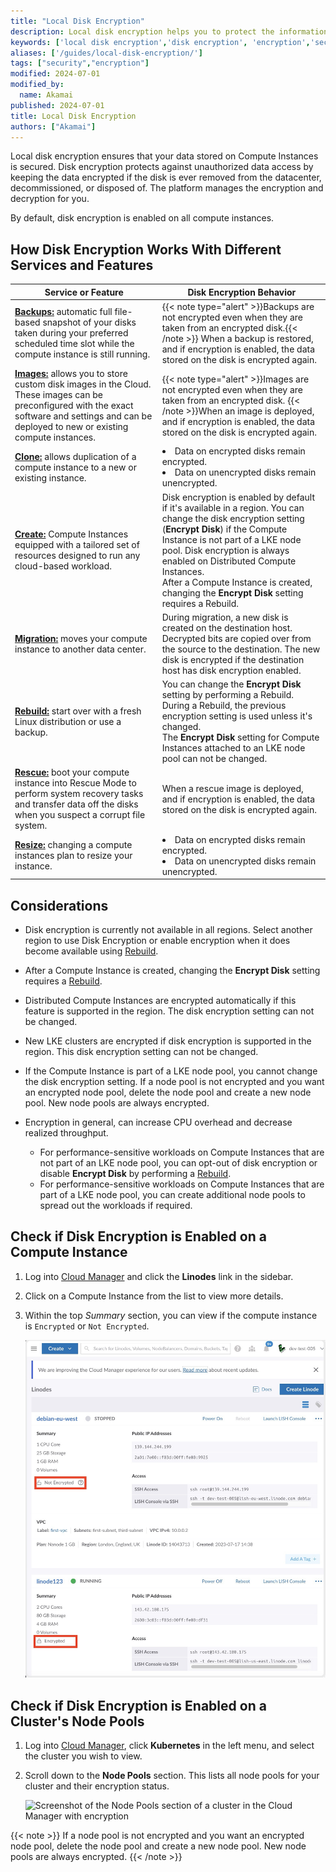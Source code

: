 ```yaml
---
title: "Local Disk Encryption"
description: Local disk encryption helps you to protect the information stored on your Linode's disk. This guide shows how to implement local disk encryption.
keywords: ['local disk encryption','disk encryption', 'encryption','security']
aliases: ['/guides/local-disk-encryption/']
tags: ["security","encryption"]
modified: 2024-07-01
modified_by:
  name: Akamai
published: 2024-07-01
title: Local Disk Encryption
authors: ["Akamai"]
---
```


Local disk encryption ensures that your data stored on Compute Instances is secured. Disk encryption protects against unauthorized data access by keeping the data encrypted if the disk is ever removed from the datacenter, decommissioned, or disposed of. The platform manages the encryption and decryption for you.

By default, disk encryption is enabled on all compute instances.

## How Disk Encryption Works With Different Services and Features

| Service or Feature| Disk Encryption Behavior |
|------|-------|
| [**Backups:**](/docs/products/storage/backups/) automatic full file-based snapshot of your disks taken during your preferred scheduled time slot while the compute instance is still running. |{{< note type="alert" >}}Backups are not encrypted even when they are taken from an encrypted disk.{{< /note >}} When a backup is restored, and if encryption is enabled, the data stored on the disk is encrypted again. |
| [**Images:**](/docs/products/tools/images/) allows you to store custom disk images in the Cloud. These images can be preconfigured with the exact software and settings and can be deployed to new or existing compute instances. |{{< note type="alert" >}}Images are not encrypted even when they are taken from an encrypted disk. {{< /note >}}When an image is deployed, and if encryption is enabled, the data stored on the disk is encrypted again. |
| [**Clone:**](/docs/products/compute/compute-instances/guides/clone-instance/) allows duplication of a compute instance to a new or existing instance.|<li>Data on encrypted disks remain encrypted.</li> <li>Data on unencrypted disks remain unencrypted.</li>|
| [**Create:**](/docs/products/compute/compute-instances/guides/create/) Compute Instances equipped with a tailored set of resources designed to run any cloud-based workload. |Disk encryption is enabled by default if it's available in a region. You can change the disk encryption setting (**Encrypt Disk**) if the Compute Instance is not part of a LKE node pool. Disk encryption is always enabled on Distributed Compute Instances. <br>After a Compute Instance is created, changing the **Encrypt Disk** setting requires a Rebuild.</br> |
| [**Migration:**](/docs/products/compute/compute-instances/guides/migrate-to-different-dc/) moves your compute instance to another data center. |During migration, a new disk is created on the destination host. Decrypted bits are copied over from the source to the destination. The new disk is encrypted if the destination host has disk encryption enabled. |
| [**Rebuild:**](/docs/products/compute/compute-instances/guides/rescue-and-rebuild/) start over with a fresh Linux distribution or use a backup. | You can change the **Encrypt Disk** setting by performing a Rebuild. During a Rebuild, the previous encryption setting is used unless it's changed.<br>The **Encrypt Disk** setting for Compute Instances attached to an LKE node pool can not be changed.</br>|
| [**Rescue:**](/docs/products/compute/compute-instances/guides/rescue-and-rebuild/) boot your compute instance into Rescue Mode to perform system recovery tasks and transfer data off the disks when you suspect a corrupt file system. | When a rescue image is deployed, and if encryption is enabled, the data stored on the disk is encrypted again.|
| [**Resize:**](/docs/products/compute/compute-instances/guides/resize/) changing a compute instances plan to resize your instance. |<li>Data on encrypted disks remain encrypted.</li> <li>Data on unencrypted disks remain unencrypted.</li> |

## Considerations

- Disk encryption is currently not available in all regions. Select another region to use Disk Encryption or enable encryption when it does become available using [Rebuild](/docs/products/compute/compute-instances/guides/rescue-and-rebuild/#rebuilding).

- After a Compute Instance is created, changing the **Encrypt Disk** setting requires a [Rebuild](/docs/products/compute/compute-instances/guides/rescue-and-rebuild/#rebuilding).

- Distributed Compute Instances are encrypted automatically if this feature is supported in the region. The disk encryption setting can not be changed.

- New LKE clusters are encrypted if disk encryption is supported in the region. This disk encryption setting can not be changed.

- If the Compute Instance is part of a LKE node pool, you cannot change the disk encryption setting. If a node pool is not encrypted and you want an encrypted node pool, delete the node pool and create a new node pool. New node pools are always encrypted.

- Encryption in general, can increase CPU overhead and decrease realized throughput.
  - For performance-sensitive workloads on Compute Instances that are not part of an LKE node pool, you can opt-out of disk encryption or disable **Encrypt Disk** by performing a [Rebuild](/docs/products/compute/compute-instances/guides/rescue-and-rebuild/).
  - For performance-sensitive workloads on Compute Instances that are part of a LKE node pool, you can create additional node pools to spread out the workloads if required.


## Check if Disk Encryption is Enabled on a Compute Instance

1.  Log into [Cloud Manager](https://cloud.linode.com) and click the **Linodes** link in the sidebar.

1.  Click on a Compute Instance from the list to view more details.

1.  Within the top *Summary* section, you can view if the compute instance is `Encrypted` or `Not Encrypted`.

    ![Screenshot of the Compute Instances in the Cloud Manager with and without encryption](view-compute-instance-encrypt-setting.jpg)


## Check if Disk Encryption is Enabled on a Cluster's Node Pools

1. Log into [Cloud Manager](http://cloud.linode.com), click **Kubernetes** in the left menu, and select the cluster you wish to view.

1. Scroll down to the **Node Pools** section. This lists all node pools for your cluster and their encryption status.

    ![Screenshot of the Node Pools section of a cluster in the Cloud Manager with encryption](view-node-pools-encryption.jpg)

{{< note >}}
If a node pool is not encrypted and you want an encrypted node pool, delete the node pool and create a new node pool. New node pools are always encrypted.
{{< /note >}}